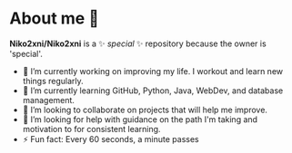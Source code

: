 # About me 👋


**Niko2xni/Niko2xni** is a ✨ _special_ ✨ repository because the owner is 'special'.


- 🔭 I’m currently working on improving my life. I workout and learn new things regularly.
- 🌱 I’m currently learning GitHub, Python, Java, WebDev, and database management.
- 👯 I’m looking to collaborate on projects that will help me improve.
- 🤔 I’m looking for help with guidance on the path I'm taking and motivation to for consistent learning.
- ⚡ Fun fact: Every 60 seconds, a minute passes

